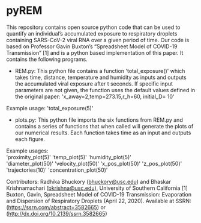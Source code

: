 # pyREM

This repository contains open source python code that can be used to quantify an individual’s accumulated exposure to respiratory droplets containing SARS-CoV-2 viral RNA over a given period of time. Our code is based on Professor Gavin Buxton’s “Spreadsheet Model of COVID-19 Transmission” [1] and is a python based implementation of this paper. It contains the following programs.
 
- REM.py: This python file contains a function 'total_exposure()' which takes time, distance, temperature and humidity as inputs and outputs the accumulated viral exposure after t seconds. If specific input parameters are not given, the function uses the default values defined in the original paper: 
'x_away=2,temp=273.15,r_h=60, initial_D= 10'

Example usage: 'total_exposure(5)'

- plots.py: This python file imports the six functions from REM.py and contains a series of functions that when called will generate the plots of our numerical results. Each function takes time as an input and outputs each figure. 

Example usages:  
'proximity_plot(5)'
'temp_plot(5)'
'humidity_plot(5)'   
'diameter_plot(50)'
'velocity_plot(50)'
'x_pos_plot(50)'
'z_pos_plot(50)'
'trajectories(10)'
'concentration_plot(50)'
 
Contributors: Radhika Bhuckory (bhuckory@usc.edu) and Bhaskar Krishnamachari (bkrishna@usc.edu), University of Southern California
[1] Buxton, Gavin, Spreadsheet Model of COVID-19 Transmission: Evaporation and Dispersion of Respiratory Droplets (April 22, 2020). Available at SSRN: (https://ssrn.com/abstract=3582665) or (http://dx.doi.org/10.2139/ssrn.3582665)

